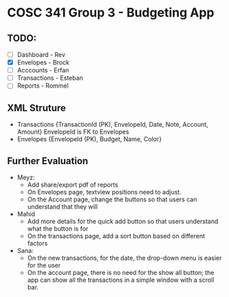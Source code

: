 # COSC 341 Group 3 - Budgeting App

## TODO:
- [ ] Dashboard - Rev
- [x] Envelopes - Brock
- [ ] Acccounts - Erfan
- [ ] Transactions - Esteban
- [ ] Reports - Rommel

## XML Struture
- Transactions {TransactionId (PK), EnvelopeId, Date, Note, Account, Amount} EnvelopeId is FK to Envelopes
- Envelopes {EnvelopeId (PK), Budget, Name, Color}

## Further Evaluation
- Meyz:
    - Add share/export pdf of reports
    - On Envelopes page, textview positions need to adjust.
    - On the Account page, change the buttons so that users can understand that they will
- Mahid
    - Add more details for the quick add button so that users understand what the button is for
    - On the transactions page, add a sort button based on different factors
- Sana:
    - On the new transactions, for the date, the drop-down menu is easier for the user
    - On the account page, there is no need for the show all button; the app can show all the transactions in a simple window with a scroll bar. 
